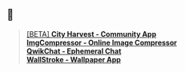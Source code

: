 ## 👋
> [[BETA] **City Harvest - Community App**](https://city-harvest-app.web.app/) <br>
> [**ImgCompressor - Online Image Compressor**](https://imgcompressor-app.web.app) <br>
> [**QwikChat - Ephemeral Chat**](https://qwikchat.web.app) <br>
> [**WallStroke - Wallpaper App**](https://play.google.com/store/apps/details?id=com.appy.wallstroke) <br>
